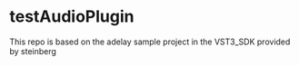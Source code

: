 # testAudioPlugin
This repo is based on the adelay sample project in the VST3_SDK provided by steinberg
